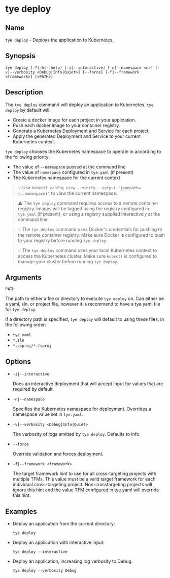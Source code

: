 # tye deploy

## Name

`tye deploy` - Deploys the application to Kubernetes.

## Synopsis

```text
tye deploy [-?|-h|--help] [-i|--interactive] [-n|--namespace <n>] [-v|--verbosity <Debug|Info|Quiet>] [--force] [-f|--framework <framework>] [<PATH>]
```

## Description

The `tye deploy` command will deploy an application to Kubernetes. `tye deploy` by default will:

- Create a docker image for each project in your application.
- Push each docker image to your container registry.
- Generate a Kubernetes Deployment and Service for each project.
- Apply the generated Deployment and Service to your current Kubernetes context.

`tye deploy` chooses the Kubernetes namespace to operate in according to the following priority:

- The value of `--namespace` passed at the command line
- The value of `namespace` configured in `tye.yaml` (if present)
- The Kubernetes namespace for the current context

> :bulb: Use `kubectl config view --minify --output 'jsonpath={..namespace}'` to view the current namespace.

> :warning: The `tye deploy` command requires access to a remote container registry. Images will be tagged using the registry configured in `tye.yaml` (if present), or using a registry supplied interactively at the command line.

> :bulb: The `tye deploy` command uses Docker's credentials for pushing to the remote container registry. Make sure Docker is configured to push to your registry before running `tye deploy`.

> :bulb: The `tye deploy` command uses your local Kubernetes context to access the Kubernetes cluster. Make sure `kubectl` is configured to manage your cluster before running `tye deploy`.

## Arguments

`PATH`

The path to either a file or directory to execute `tye deploy` on. Can either be a yaml, sln, or project file, however it is recommend to have a tye.yaml file for `tye deploy`.

If a directory path is specified, `tye deploy` will default to using these files, in the following order:

- `tye.yaml`
- `*.sln`
- `*.csproj/*.fsproj`

## Options

- `-i|--interactive`

    Does an interactive deployment that will accept input for values that are required by default.

- `-n|--namespace`

    Specifies the Kubernetes namespace for deployment. Overrides a namespace value set in `tye.yaml`.

- `-v|--verbosity <Debug|Info|Quiet>`

    The verbosity of logs emitted by `tye deploy`. Defaults to Info.

- `--force`

    Override validation and forces deployment.

- `-f|--framework <framework>`

    The target framework hint to use for all cross-targeting projects with multiple TFMs. This value must be a valid target framework for each individual cross-targeting project. Non-crosstargeting projects will ignore this hint and the value TFM configured in tye.yaml will override this hint.

## Examples

- Deploy an application from the current directory:

    ```text
    tye deploy
    ```

- Deploy an application with interactive input:

    ```text
    tye deploy --interactive
    ```

- Deploy an application, increasing log verbosity to Debug.

    ```text
    tye deploy --verbosity Debug
    ```
